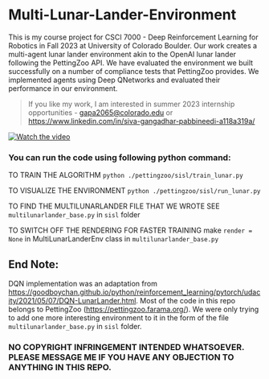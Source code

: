 # Multi-Lunar-Lander-Environment

This is my course project for CSCI 7000 - Deep Reinforcement Learning for Robotics in Fall 2023 at University of Colorado Boulder.
Our work creates a multi-agent lunar lander environment akin to the OpenAI lunar lander following the PettingZoo API. We have evaluated the environment we built
successfully on a number of compliance tests that PettingZoo provides. We implemented agents using Deep QNetworks and evaluated their performance in our environment.

> If you like my work, I am interested in summer 2023 internship opportunities - gapa2065@colorado.edu or https://www.linkedin.com/in/siva-gangadhar-pabbineedi-a118a319a/

[![Watch the video](https://img.youtube.com/vi/zEJbj0CxVS0/maxresdefault.jpg)](https://youtu.be/zEJbj0CxVS0)

### You can run the code using following python command:

TO TRAIN THE ALGORITHM
```python ./pettingzoo/sisl/train_lunar.py```

TO VISUALIZE THE ENVIRONMENT
```python ./pettingzoo/sisl/run_lunar.py``` 

TO FIND THE MULTILUNARLANDER FILE THAT WE WROTE SEE
```multilunarlander_base.py``` in ```sisl``` folder

TO SWITCH OFF THE RENDERING FOR FASTER TRAINING
make ```render = None``` in MultiLunarLanderEnv class in ```multilunarlander_base.py```

## End Note:

DQN implementation was an adaptation from https://goodboychan.github.io/python/reinforcement_learning/pytorch/udacity/2021/05/07/DQN-LunarLander.html.
Most of the code in this repo belongs to PettingZoo (https://pettingzoo.farama.org/). We were only trying to add one more interesting environment to it in the form
of the file ```multilunarlander_base.py``` in ```sisl``` folder.

### NO COPYRIGHT INFRINGEMENT INTENDED WHATSOEVER. PLEASE MESSAGE ME IF YOU HAVE ANY OBJECTION TO ANYTHING IN THIS REPO.
